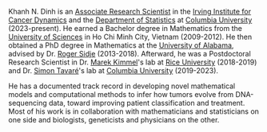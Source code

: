 Khanh N. Dinh is an [Associate Research Scientist](https://cancerdynamics.columbia.edu/khanh-ngoc-dinh-phd) in the [Irving Institute for Cancer Dynamics](https://cancerdynamics.columbia.edu) and the [Department of Statistics](https://stat.columbia.edu) at [Columbia University](https://www.columbia.edu) (2023-present).
He earned a Bachelor degree in Mathematics from the [University of Sciences](https://www.math.hcmus.edu.vn/en/) in Ho Chi Minh City, Vietnam (2009-2012). He then obtained a PhD degree in Mathematics at the [University of Alabama](https://math.ua.edu), advised by Dr. [Roger Sidje](https://math.ua.edu/people/roger-b-sidje/) (2013-2018). Afterward, he was a Postdoctoral Research Scientist in Dr. [Marek Kimmel](https://profiles.rice.edu/faculty/marek-kimmel)'s lab at [Rice University](https://www.rice.edu) (2018-2019) and Dr. [Simon Tavaré](https://tavarelab.cancerdynamics.columbia.edu)'s lab at [Columbia University](https://www.columbia.edu) (2019-2023).

He has a documented track record in developing novel mathematical models and computational methods to infer how tumors evolve from DNA-sequencing data, toward improving patient classification and treatment. Most of his work is in collaboration with mathematicians and statisticians on one side and biologists, geneticists and physicians on the other.